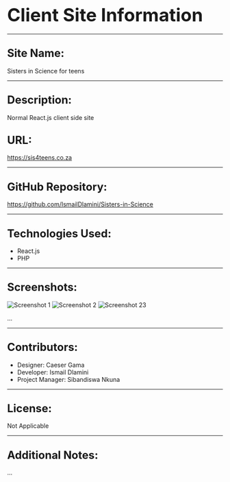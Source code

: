 # <span style="font-size: 1.5em;">Client Site Information</span>

---

## <span style="font-size: 1.2em;">Site Name:</span>
Sisters in Science for teens

---

## <span style="font-size: 1.2em;">Description:</span>
Normal React.js client side site

## <span style="font-size: 1.2em;">URL:</span>
https://sis4teens.co.za

---

## <span style="font-size: 1.2em;">GitHub Repository:</span>
https://github.com/IsmailDlamini/Sisters-in-Science

---

## <span style="font-size: 1.2em;">Technologies Used:</span>
- React.js
- PHP

---

## <span style="font-size: 1.2em;">Screenshots:</span>
![Screenshot 1](https://res.cloudinary.com/dbtpr07zv/image/upload/v1715330896/Sisters-in-science%20screen%20shots/Screenshot_2024-05-10_103008_dmuteq.png)
![Screenshot 2](https://res.cloudinary.com/dbtpr07zv/image/upload/v1715330896/Sisters-in-science%20screen%20shots/Screenshot_2024-05-10_103053_ptas8d.png)
![Screenshot 23](https://res.cloudinary.com/dbtpr07zv/image/upload/v1715330896/Sisters-in-science%20screen%20shots/Screenshot_2024-05-10_103053_ptas8d.png)

...

---

## <span style="font-size: 1.2em;">Contributors:</span>
- Designer: Caeser Gama
- Developer: Ismail Dlamini
- Project Manager: Sibandiswa Nkuna

---

## <span style="font-size: 1.2em;">License:</span>
Not Applicable

---

## <span style="font-size: 1.2em;">Additional Notes:</span>


...

